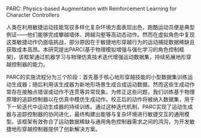 PARC: Physics-based Augmentation with Reinforcement Learning for Character Controllers

人类在利用敏捷运动技能驾驭多样化复杂环境方面表现出色，跑酷运动员便是典型例证——他们能够完成攀越墙体、跨越沟壑等高动态动作。然而在虚拟角色中复现这类敏捷动作仍面临挑战，部分原因在于敏捷地形穿越行为的运动捕捉数据稀缺且获取成本高昂。本研究提出PARC(基于物理模拟增强与强化学习的角色控制框架)，该框架通过机器学习与物理仿真技术迭代增强运动数据集，持续拓展地形穿越控制器的能力。

PARC的实施流程分为三个阶段：首先基于核心地形穿越技能的小型数据集训练运动生成器；随后利用该生成器为新地形场景生成合成运动数据。然而这些生成动作常存在接触点错误或动作不连贯等异常现象。为修正这些问题，我们训练基于物理原理的追踪控制器以在仿真中模仿生成动作。校正后的动作将被纳入数据集，用于下一轮迭代中运动生成器的持续训练。通过这种迭代机制，PARC实现了运动生成器与追踪控制器的协同进化，最终构建出能够与复杂环境进行敏捷交互的通用模型。该框架有效弥合了运动数据稀缺与通用角色控制器需求之间的鸿沟，为开发敏捷地形穿越控制器提供了创新解决方案。